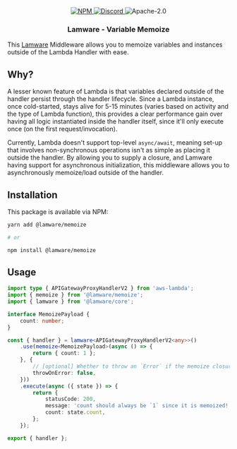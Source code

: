 <div align="center">
    <a href="https://www.npmjs.com/package/@lamware/memoize" target="_blank">
        <img src="https://img.shields.io/npm/v/@lamware/memoize?style=flat-square" alt="NPM" />
    </a>
    <a href="https://discord.gg/XMrHXtN" target="_blank">
        <img src="https://img.shields.io/discord/123906549860139008?color=7289DA&label=discord&logo=discord&logoColor=FFFFFF&style=flat-square" alt="Discord" />
    </a>
    <img src="https://img.shields.io/npm/l/@lamware/memoize?style=flat-square" alt="Apache-2.0" />
    <h3>Lamware - Variable Memoize</h3>
</div>

This [Lamware](https://github.com/evilkiwi/lamware) Middleware allows you to memoize variables and instances outside of the Lambda Handler with ease.

## Why?

A lesser known feature of Lambda is that variables declared outside of the handler persist through the handler lifecycle. Since a Lambda instance, once cold-started, stays alive for 5-15 minutes (varies based on activity and the type of Lambda function), this provides a clear performance gain over having all logic instantiated inside the handler itself, since it'll only execute once (on the first request/invocation).

Currently, Lambda doesn't support top-level `async/await`, meaning set-up that involves non-synchronous operations isn't as simple as placing it outside the handler. By allowing you to supply a closure, and Lamware having support for asynchronous initialization, this middleware allows you to asynchronously memoize/load outside of the handler.

## Installation

This package is available via NPM:

```bash
yarn add @lamware/memoize

# or

npm install @lamware/memoize
```

## Usage

```typescript
import type { APIGatewayProxyHandlerV2 } from 'aws-lambda';
import { memoize } from '@lamware/memoize';
import { lamware } from '@lamware/core';

interface MemoizePayload {
    count: number;
}

const { handler } = lamware<APIGatewayProxyHandlerV2<any>>()
    .use(memoize<MemoizePayload>(async () => {
        return { count: 1 };
    }, {
        // [optional] Whether to throw an `Error` if the memoize closure fails [default: true]
        throwOnError: false,
    }))
    .execute(async ({ state }) => {
        return {
            statusCode: 200,
            message: 'count should always be `1` since it is memoized!',
            count: state.count,
        };
    });

export { handler };
```
